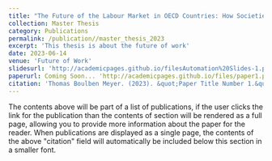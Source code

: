 ```yaml
---
title: "The Future of the Labour Market in OECD Countries: How Societies & Governments should react to the upcoming wave of Service Automation"
collection: Master Thesis
category: Publications
permalink: /publication//master_thesis_2023
excerpt: 'This thesis is about the future of work'
date: 2023-06-14
venue: 'Future of Work'
slidesurl: 'http://academicpages.github.io/filesAutomation%20Slides-1.pdf'
paperurl: Coming Soon... 'http://academicpages.github.io/files/paper1.pdf'
citation: 'Thomas Boulben Meyer. (2023). &quot;Paper Title Number 1.&quot; <i>Journal 1</i>. 1(1).'
---
```


The contents above will be part of a list of publications, if the user clicks the link for the publication than the contents of section will be rendered as a full page, allowing you to provide more information about the paper for the reader. When publications are displayed as a single page, the contents of the above "citation" field will automatically be included below this section in a smaller font.
